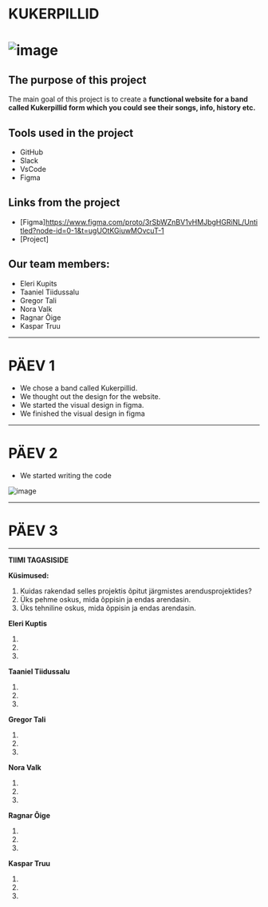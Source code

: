 # KUKERPILLID
# ![image](https://github.com/user-attachments/assets/1adbcf03-10f0-4d70-ad82-4e6ac045f864)



## The purpose of this project
The main goal of this project is to create a **functional website for a band called Kukerpillid form which you could see their songs, info, history etc.**

## Tools used in the project
- GitHub
- Slack
- VsCode
- Figma
  
## Links from the project
- [Figma]https://www.figma.com/proto/3rSbWZnBV1vHMJbgHGRiNL/Untitled?node-id=0-1&t=ugUOtKGiuwMOvcuT-1
- [Project]

## Our team members:

- Eleri Kupits
- Taaniel Tiidussalu
- Gregor Tali 
- Nora Valk
- Ragnar Õige
- Kaspar Truu
-----------

# PÄEV 1
- We chose a band called Kukerpillid.
- We thought out the design for the website.
- We started the visual design in figma.
- We finished the visual design in figma
- -----------

# PÄEV 2
- We started writing the code

![image](https://github.com/user-attachments/assets/4f5b69d9-5949-4348-be89-badae458b2be)

-----------


# PÄEV 3

-----------

**TIIMI TAGASISIDE**

**Küsimused:**
1. Kuidas rakendad selles projektis õpitut järgmistes arendusprojektides?
2. Üks pehme oskus, mida õppisin ja endas arendasin.
3. Üks tehniline oskus, mida õppisin ja endas arendasin.

**Eleri Kuptis**

1. 
2. 
3. 

**Taaniel Tiidussalu**

1. 
2. 
3. 

**Gregor Tali**

1. 
2. 
3. 

**Nora Valk**

1. 
2. 
3. 

**Ragnar Õige**

1. 
2. 
3. 

**Kaspar Truu**

1. 
2. 
3. 

